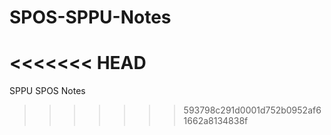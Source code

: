 # SPOS-SPPU-Notes
<<<<<<< HEAD
=======
SPPU SPOS Notes 
>>>>>>> 593798c291d0001d752b0952af61662a8134838f
